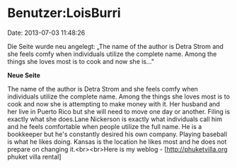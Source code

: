 Benutzer:LoisBurri
==================

Date: 2013-07-03 11:48:26

Die Seite wurde neu angelegt: „The name of the author is Detra Strom and
she feels comfy when individuals utilize the complete name. Among the
things she loves most is to cook and now she is..."

**Neue Seite**

<div>

The name of the author is Detra Strom and she feels comfy when
individuals utilize the complete name. Among the things she loves most
is to cook and now she is attempting to make money with it. Her husband
and her live in Puerto Rico but she will need to move one day or
another. Filing is exactly what she does.Lane Nickerson is exactly what
individuals call him and he feels comfortable when people utilize the
full name. He is a bookkeeper but he\'s constantly desired his own
company. Playing baseball is what he likes doing. Kansas is the location
he likes most and he does not prepare on changing it.\<br\>\<br\>Here is
my weblog - \[http://phuketvilla.org phuket villa rental\]

</div>
